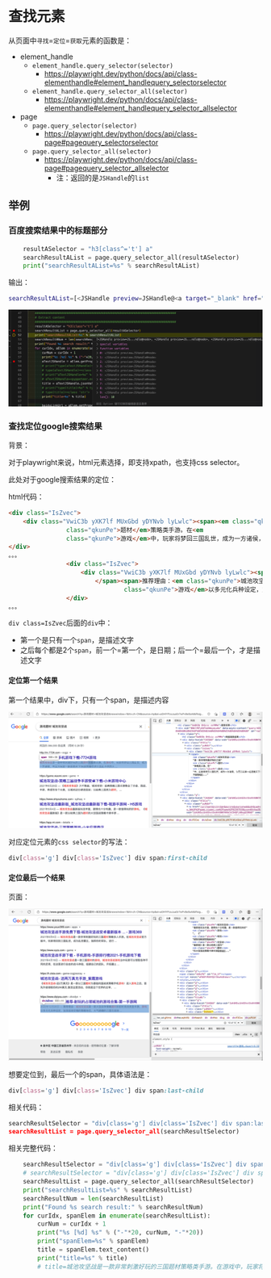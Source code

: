 # 查找元素

从页面中`寻找`=`定位`=`获取`元素的函数是：

* element_handle
  * `element_handle.query_selector(selector)`
    * https://playwright.dev/python/docs/api/class-elementhandle#element_handlequery_selectorselector
  * `element_handle.query_selector_all(selector)`
    * https://playwright.dev/python/docs/api/class-elementhandle#element_handlequery_selector_allselector
* page
  * `page.query_selector(selector)`
    * https://playwright.dev/python/docs/api/class-page#pagequery_selectorselector
  * `page.query_selector_all(selector)`
    * https://playwright.dev/python/docs/api/class-page#pagequery_selector_allselector
      * 注：返回的是`JSHandle`的`list`

## 举例

### 百度搜索结果中的标题部分

```python
    resultASelector = "h3[class^='t'] a"
    searchResultAList = page.query_selector_all(resultASelector)
    print("searchResultAList=%s" % searchResultAList)
```

输出：

```bash
searchResultAList=[<JSHandle preview=JSHandle@<a target="_blank" href="http://www.baidu.com/link?…>在路上on the way - 走别人没走过的路,让别人有路可走</a>>, <JSHandle preview=JSHandle@node>, <JSHandle preview=JSHandle@node>, <JSHandle preview=JSHandle@node>, <JSHandle preview=JSHandle@node>, <JSHandle preview=JSHandle@node>, <JSHandle preview=JSHandle@node>, <JSHandle preview=JSHandle@node>, <JSHandle preview=JSHandle@node>, <JSHandle preview=JSHandle@node>]
```

![playwright_query_all_jshandle](../assets/img/playwright_query_all_jshandle.png)

### 查找定位google搜索结果

背景：

对于playwright来说，html元素选择，即支持xpath，也支持css selector。

此处对于google搜索结果的定位：

html代码：

```html
<div class="IsZvec">
    <div class="VwiC3b yXK7lf MUxGbd yDYNvb lyLwlc"><span><em class="qkunPe">城池攻坚战</em>是一款非常刺激好玩的三国<em
                class="qkunPe">题材</em>策略类手游。在<em
                class="qkunPe">游戏</em>中，玩家将梦回三国乱世，成为一方诸侯，与百万玩家一起逐鹿天下!玩家想要在这片战乱不休的大&nbsp;...</span></div>
</div>
。。。
                <div class="IsZvec">
                    <div class="VwiC3b yXK7lf MUxGbd yDYNvb lyLwlc"><span class="MUxGbd wuQ4Ob WZ8Tjf">2020年12月26日 —
                        </span><span>推荐理由：<em class="qkunPe">城池攻坚战</em>是一款大型战争策略<em class="qkunPe">题材</em>的即时竞技类型手游，<em
                                class="qkunPe">游戏</em>以多元化兵种设定，加深战场交锋的策略地位，大气磅礴的三国古战场&nbsp;...</span></div>
                </div>
。。。
```

`div class=IsZvec`后面的`div`中：

* 第一个是只有一个`span`，是描述文字
* 之后每个都是2个`span`，前一个=第一个，是日期；后一个=最后一个，才是描述文字

#### 定位第一个结果

第一个结果中，div下，只有一个span，是描述内容

![playwright_locator_google_first_result](../assets/img/playwright_locator_google_first_result.png)

对应定位元素的`css selector`的写法：

```css
div[class='g'] div[class='IsZvec'] div span:first-child
```

#### 定位最后一个结果

页面：

![playwright_locator_google_last_result](../assets/img/playwright_locator_google_last_result.png)

想要定位到，最后一个的span，具体语法是：

```css
div[class='g'] div[class='IsZvec'] div span:last-child
```

相关代码：

```python
searchResultSelector = "div[class='g'] div[class='IsZvec'] div span:last-child”
searchResultList = page.query_selector_all(searchResultSelector)
```

相关完整代码：

```python
    searchResultSelector = "div[class='g'] div[class='IsZvec'] div span:last-child"
    # searchResultSelector = "div[class='g'] div[class='IsZvec'] div span:first-child"
    searchResultList = page.query_selector_all(searchResultSelector)
    print("searchResultList=%s" % searchResultList)
    searchResultNum = len(searchResultList)
    print("Found %s search result:" % searchResultNum)
    for curIdx, spanElem in enumerate(searchResultList):
        curNum = curIdx + 1
        print("%s [%d] %s" % ("-"*20, curNum, "-"*20))
        print("spanElem=%s" % spanElem)
        title = spanElem.text_content()
        print("title=%s" % title)
        # title=城池攻坚战是一款非常刺激好玩的三国题材策略类手游。在游戏中，玩家将梦回三国乱世，成为一方诸侯，与百万玩家一起逐鹿天下!玩家想要在这片战乱不休的大 ...
```
